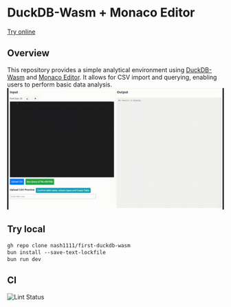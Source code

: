 # DuckDB-Wasm + Monaco Editor

[Try online](https://first-duckdb-wasm.pages.dev/)

## Overview

This repository provides a simple analytical environment using [DuckDB-Wasm](https://github.com/duckdb/duckdb-wasm) and [Monaco Editor](https://github.com/microsoft/monaco-editor). It allows for CSV import and querying, enabling users to perform basic data analysis.  
![demo](https://github.com/nash1111/first-duckdb-wasm/blob/master/demo.gif)

## Try local

```
gh repo clone nash1111/first-duckdb-wasm
bun install --save-text-lockfile
bun run dev
```

## CI

![Lint Status](https://github.com/nash1111/first-duckdb-wasm/actions/workflows/lint.yml/badge.svg?branch=master)
